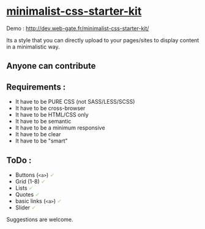 <a href="http://dev.web-gate.fr/minimalist-css-starter-kit/">minimalist-css-starter-kit</a>
==========================
Demo : http://dev.web-gate.fr/minimalist-css-starter-kit/

Its a style that you can directly upload to your pages/sites to display content in a minimalistic way.


Anyone can contribute
---


Requirements : 
---

- It have to be PURE CSS (not SASS/LESS/SCSS)
- It have to be cross-browser
- It have to be HTML/CSS only
- It have to be semantic
- It have to be a minimum responsive
- It have to be clear
- It have to be "smart"

ToDo : 
----
- Buttons (<code>&lt;a&gt;</code>) <span style="color:#bbdaad">&#10004;</span>
- Grid (1-8) <span style="color:#bbdaad">&#10004;</span>
- Lists <span style="color:#bbdaad">&#10004;</span>
- Quotes <span style="color:#bbdaad">&#10004;</span>
- basic links (<code>&lt;a&gt;</code>) <span style="color:#bbdaad">&#10004;</span>
- Slider <span style="color:#bbdaad">&#10004;</span>

Suggestions are welcome.
